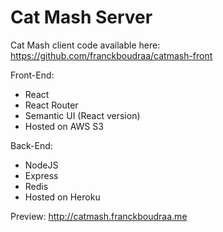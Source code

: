 # Cat Mash Server

Cat Mash client code available here: https://github.com/franckboudraa/catmash-front

Front-End:

* React
* React Router
* Semantic UI (React version)
* Hosted on AWS S3

Back-End:

* NodeJS
* Express
* Redis
* Hosted on Heroku

Preview: http://catmash.franckboudraa.me

